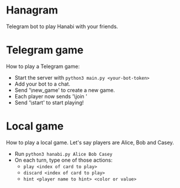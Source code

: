 # Hanagram
Telegram bot to play Hanabi with your friends.

# Telegram game
How to play a Telegram game:
- Start the server with `python3 main.py <your-bot-token>`
- Add your bot to a chat.
- Send '\new_game' to create a new game.
- Each player now sends '\join <my-name>'
- Send '\start' to start playing!

# Local game
How to play a local game. Let's say players are Alice, Bob and Casey. 
- Run `python3 hanabi.py Alice Bob Casey`
- On each turn, type one of those actions:
    - `play <index of card to play>`
    - `discard <index of card to play>`
    - `hint <player name to hint> <color or value>`
